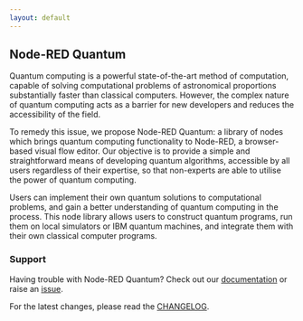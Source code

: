 ```yaml
---
layout: default
---
```


## Node-RED Quantum
Quantum computing is a powerful state-of-the-art method of computation, capable of solving computational problems of astronomical proportions substantially faster than classical computers. However, the complex nature of quantum computing acts as a barrier for new developers and reduces the accessibility of the field.

To remedy this issue, we propose Node-RED Quantum: a library of nodes which brings quantum computing functionality to Node-RED, a browser-based visual flow editor. Our objective is to provide a simple and straightforward means of developing quantum algorithms, accessible by all users regardless of their expertise, so that non-experts are able to utilise the power of quantum computing.

Users can implement their own quantum solutions to computational problems, and gain a better understanding of quantum computing in the process. This node library allows users to construct quantum programs, run them on local simulators or IBM quantum machines, and integrate them with their own classical computer programs.

### Support
Having trouble with Node-RED Quantum? Check out our [documentation](https://github.com/node-red-quantum/node-red-contrib-quantum/wiki) or raise an [issue](https://github.com/node-red-quantum/node-red-contrib-quantum/issues).

For the latest changes, please read the [CHANGELOG](https://github.com/node-red-quantum/node-red-contrib-quantum/blob/master/CHANGELOG.md).
